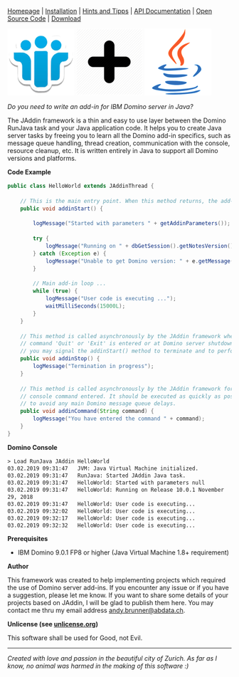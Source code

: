 [Homepage](README.md) | [Installation](INSTALLATION.md) | [Hints and Tipps](HINTS-AND-TIPPS.md) | [API Documentation](api/index.html) | [Open Source Code](https://github.com/AndyBrunner/Domino-JAddin) | [Download](DOWNLOAD.md)

![Domino](Domino-Icon.png) ![Plus](Plus-Icon.png) ![Java](Java-Icon.png)  

_Do you need to write an add-in for IBM Domino server in Java?_

The JAddin framework is a thin and easy to use layer between the Domino RunJava task and your Java application code. It helps you to create Java server tasks by freeing you to learn all the Domino add-in specifics, such as message queue handling, thread creation, communication with the console, resource cleanup, etc. It is written entirely in Java to support all Domino versions and platforms.

**Code Example**

```java
public class HelloWorld extends JAddinThread {

	// This is the main entry point. When this method returns, the add-in terminates.
	public void addinStart() {
		
		logMessage("Started with parameters " + getAddinParameters());
		
		try {
			logMessage("Running on " + dbGetSession().getNotesVersion());
		} catch (Exception e) {
			logMessage("Unable to get Domino version: " + e.getMessage());
		}

		// Main add-in loop ...
		while (true) {
			logMessage("User code is executing ...");
			waitMilliSeconds(15000L);
		}
	}

	// This method is called asynchronously by the JAddin framework when the
	// command 'Quit' or 'Exit' is entered or at Domino server shutdown. Here
	// you may signal the addinStart() method to terminate and to perform any cleanup.
	public void addinStop() {
		logMessage("Termination in progress");
	}
	
	// This method is called asynchronously by the JAddin framework for any
	// console command entered. It should be executed as quickly as possible
	// to avoid any main Domino message queue delays.
	public void addinCommand(String command) {
		logMessage("You have entered the command " + command);
	}
}
```

**Domino Console**

```text
> Load RunJava JAddin HelloWorld
03.02.2019 09:31:47   JVM: Java Virtual Machine initialized.
03.02.2019 09:31:47   RunJava: Started JAddin Java task.
03.02.2019 09:31:47   HelloWorld: Started with parameters null
03.02.2019 09:31:47   HelloWorld: Running on Release 10.0.1 November 29, 2018
03.02.2019 09:31:47   HelloWorld: User code is executing...
03.02.2019 09:32:02   HelloWorld: User code is executing...
03.02.2019 09:32:17   HelloWorld: User code is executing...
03.02.2019 09:32:32   HelloWorld: User code is executing...
```

**Prerequisites**

- IBM Domino 9.0.1 FP8 or higher (Java Virtual Machine 1.8+ requirement)

**Author**

This framework was created to help implementing projects which required the use of Domino server add-ins. If you encounter any issue or if you have a suggestion, please let me know. If you want to share some details of your projects based on JAddin, I will be glad to publish them here. You may contact me thru my email address [andy.brunner@abdata.ch](mailto:andy.brunner@abdata.ch).

**Unlicense (see [unlicense.org](http://unlicense.org))**

This software shall be used for Good, not Evil.

***

*Created with love and passion in the beautiful city of Zurich. As far as I know, no animal was harmed in the making of this software :)*
